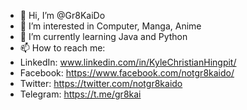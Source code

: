 - 👋 Hi, I’m @Gr8KaiDo
- 👀 I’m interested in Computer, Manga, Anime
- 🌱 I’m currently learning Java and Python
- 📫 How to reach me: 
- LinkedIn: www.linkedin.com/in/KyleChristianHingpit/ 
- Facebook: https://www.facebook.com/notgr8kaido/ 
- Twitter: https://twitter.com/notgr8kaido 
- Telegram: https://t.me/gr8kai

<!---
Gr8KaiDo/Gr8KaiDo is a ✨ special ✨ repository because its `README.md` (this file) appears on your GitHub profile.
You can click the Preview link to take a look at your changes.
--->
